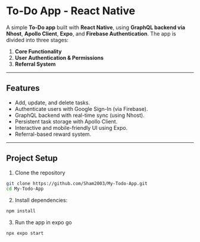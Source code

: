 # **To-Do App - React Native**  

A simple **To-Do app** built with **React Native**, using **GraphQL backend via Nhost**, **Apollo Client**, **Expo**, and **Firebase Authentication**. The app is divided into three stages:
1. **Core Functionality**
2. **User Authentication & Permissions**
3. **Referral System**

---

## **Features**
- Add, update, and delete tasks.
- Authenticate users with Google Sign-In (via Firebase).
- GraphQL backend with real-time sync (using Nhost).
- Persistent task storage with Apollo Client.
- Interactive and mobile-friendly UI using Expo.
- Referral-based reward system.

---

## Project Setup

1. Clone the repository
```bash
git clone https://github.com/Sham2003/My-Todo-App.git
cd My-Todo-App
```

2. Install dependencies:

```bash
npm install
```

3. Run the app in expo go

```bash
npx expo start
```
